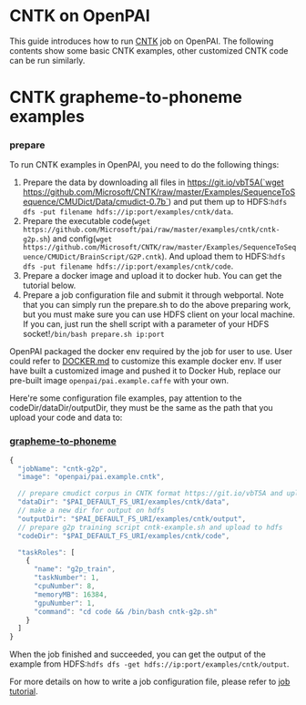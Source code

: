 <!--
  Copyright (c) Microsoft Corporation
  All rights reserved.

  MIT License

  Permission is hereby granted, free of charge, to any person obtaining a copy of this software and associated
  documentation files (the "Software"), to deal in the Software without restriction, including without limitation
  the rights to use, copy, modify, merge, publish, distribute, sublicense, and/or sell copies of the Software, and
  to permit persons to whom the Software is furnished to do so, subject to the following conditions:
  The above copyright notice and this permission notice shall be included in all copies or substantial portions of the Software.

  THE SOFTWARE IS PROVIDED *AS IS*, WITHOUT WARRANTY OF ANY KIND, EXPRESS OR IMPLIED, INCLUDING
  BUT NOT LIMITED TO THE WARRANTIES OF MERCHANTABILITY, FITNESS FOR A PARTICULAR PURPOSE AND
  NONINFRINGEMENT. IN NO EVENT SHALL THE AUTHORS OR COPYRIGHT HOLDERS BE LIABLE FOR ANY CLAIM,
  DAMAGES OR OTHER LIABILITY, WHETHER IN AN ACTION OF CONTRACT, TORT OR OTHERWISE, ARISING FROM,
  OUT OF OR IN CONNECTION WITH THE SOFTWARE OR THE USE OR OTHER DEALINGS IN THE SOFTWARE.
-->


# CNTK on OpenPAI

This guide introduces how to run [CNTK](https://docs.microsoft.com/en-us/cognitive-toolkit/) job on OpenPAI.
The following contents show some basic CNTK examples, other customized CNTK code can be run similarly.

# CNTK grapheme-to-phoneme examples

### prepare
To run CNTK examples in OpenPAI, you need to do the following things:
1. Prepare the data by downloading all files in https://git.io/vbT5A(`wget https://github.com/Microsoft/CNTK/raw/master/Examples/SequenceToSequence/CMUDict/Data/cmudict-0.7b`) and put them up to HDFS:`hdfs dfs -put filename hdfs://ip:port/examples/cntk/data`.
2. Prepare the executable code(`wget https://github.com/Microsoft/pai/raw/master/examples/cntk/cntk-g2p.sh`) and config(`wget https://github.com/Microsoft/CNTK/raw/master/Examples/SequenceToSequence/CMUDict/BrainScript/G2P.cntk`). And upload them to HDFS:`hdfs dfs -put filename hdfs://ip:port/examples/cntk/code`.
3. Prepare a docker image and upload it to docker hub. You can get the tutorial below.
4. Prepare a job configuration file and submit it through webportal.
Note that you can simply run the prepare.sh to do the above preparing work, but you must make sure you can use HDFS client on your local machine. If you can, just run the shell script with a parameter of your HDFS socket!`/bin/bash prepare.sh ip:port`


OpenPAI packaged the docker env required by the job for user to use. User could refer to [DOCKER.md](./DOCKER.md) to customize this example docker env. If user have built a customized image and pushed it to Docker Hub, replace our pre-built image `openpai/pai.example.caffe` with your own. 

Here're some configuration file examples, pay attention to the codeDir/dataDir/outputDir, they must be the same as the path that you upload your code and data to:

### [grapheme-to-phoneme](https://github.com/Microsoft/CNTK/tree/master/Examples/SequenceToSequence/CMUDict)
```js
{
  "jobName": "cntk-g2p",
  "image": "openpai/pai.example.cntk",

  // prepare cmudict corpus in CNTK format https://git.io/vbT5A and upload to hdfs
  "dataDir": "$PAI_DEFAULT_FS_URI/examples/cntk/data",
  // make a new dir for output on hdfs
  "outputDir": "$PAI_DEFAULT_FS_URI/examples/cntk/output",
  // prepare g2p training script cntk-example.sh and upload to hdfs
  "codeDir": "$PAI_DEFAULT_FS_URI/examples/cntk/code",

  "taskRoles": [
    {
      "name": "g2p_train",
      "taskNumber": 1,
      "cpuNumber": 8,
      "memoryMB": 16384,
      "gpuNumber": 1,
      "command": "cd code && /bin/bash cntk-g2p.sh"
    }
  ]
}
```

When the job finished and succeeded, you can get the output of the example from HDFS:`hdfs dfs -get hdfs://ip:port/examples/cntk/output`.

For more details on how to write a job configuration file, please refer to [job tutorial](../../docs/job_tutorial.md#json-config-file-for-job-submission).
